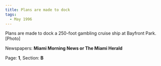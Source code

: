 ```yaml
---  
title: Plans are made to dock  
tags:  
  - May 1996  
---  
```

  
Plans are made to dock a 250-foot gambling cruise ship at Bayfront Park. [Photo]  
  
Newspapers: **Miami Morning News or The Miami Herald**  
  
Page: **1**, Section: **B** 
